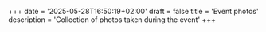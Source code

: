 +++
date = '2025-05-28T16:50:19+02:00'
draft = false
title = 'Event photos'
description = 'Collection of photos taken during the event'
+++
